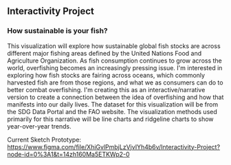 ## Interactivity Project
### How sustainable is your fish?
This visualization will explore how sustainable global fish stocks are across different major fishing areas defined by the United Nations Food
and Agriculture Organization. As fish consumption continues to grow across the world, overfishing becomes an increasingly pressing issue. I'm interested
in exploring how fish stocks are fairing across oceans, which commonly harvested fish are from those regions, and what we as consumers can do to better
combat overfishing. I'm creating this as an interactive/narrative version to create a connection between the idea of overfishing and how that manifests
into our daily lives. The dataset for this visualization will be from the SDG Data Portal and the FAO website. The visualization methods used primarily 
for this narrative will be line charts and ridgeline charts to show year-over-year trends.

Current Sketch Prototype: https://www.figma.com/file/XhiGvlPmbjLzVjvIYh4b6v/Interactivity-Project?node-id=0%3A1&t=14zh160Ma5ETKWp2-0 
